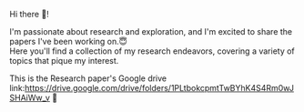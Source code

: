 Hi there 👋!

I'm passionate about research and exploration, and I'm excited to share the papers I've been working on.😇  \
Here you'll find a collection of my research endeavors, covering a variety of topics that pique my interest.

This is the  Research paper's Google drive link:https://drive.google.com/drive/folders/1PLtbokcpmtTwBYhK4S4Rm0wJSHAiWw_v 🚀
